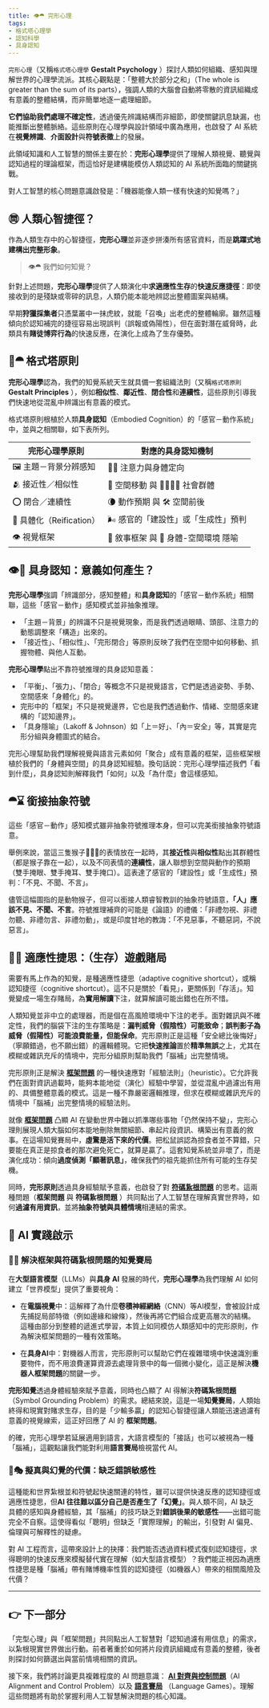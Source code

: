 ```yaml
---
title: 👁️⯊ 完形心理
tags:
- 格式塔心理學
- 認知科學
- 具身認知
---
```

`完形心理`（又稱`格式塔心理學` **Gestalt Psychology** ）探討人類如何組織、感知與理解世界的心理學流派。其核心觀點是：「整體大於部分之和」（The whole is greater than the sum of its parts），強調人類的大腦會自動將零散的資訊組織成有意義的整體結構，而非簡單地逐一處理細節。

**它們協助我們處理不確定性**，透過優先辨識結構而非細節，即使關鍵訊息缺漏，也能推斷出整體脈絡。這些原則在心理學與設計領域中廣為應用，也啟發了 AI 系統在**視覺辨識**、**介面設計**與**符號表徵**上的發展。

此領域知識和人工智慧的關係主要在於：**完形心理學**提供了理解人類視覺、聽覺與認知過程的理論框架，而這恰好是建構能模仿人類認知的 AI 系統所面臨的關鍵挑戰。

對人工智慧的核心問題意識啟發是：「機器能像人類一樣有快速的知覺嗎？」

## ㉄ 人類心智捷徑？

作為人類生存中的心智捷徑，**完形心理**並非逐步拼湊所有感官資料，而是**跳躍式地建構出完整形象**。

> 👁️⯊ 我們如何知覺？

針對上述問題，**完形心理學**提供了人類演化中**求適應性生存**的**快速反應捷徑**：即使接收到的是殘缺或零碎的訊息，人類仍能本能地辨認出整體圖案與結構。

早期**狩獵採集者**只憑葉叢中一抹虎紋，就能「召喚」出老虎的整體輪廓。雖然這種傾向於認知補完的捷徑容易出現誤判（誤報或偽陽性），但在面對潛在威脅時，此類具有**賭徒博弈行為**的快速反應，在演化上成為了生存優勢。

## 🔗⯊ 格式塔原則

**完形心理學**認為，我們的知覺系統天生就具備一套組織法則（又稱`格式塔原則` **Gestalt Principles** ），例如**相似性**、**鄰近性**、**閉合性**和**連續性**，這些原則引導我們快速地從混亂中辨識出有意義的模式。

格式塔原則根植於人類**具身認知**（Embodied Cognition）的「感官－動作系統」中，並與之相關聯，如下表所列。

| 完形心理學原則             | 對應的具身認知機制                  |
| ------------------- | -------------------------- |
| 🖼️ 主題－背景分辨感知       | 🧘‍♂️ 注意力與身體定向             |
| 🫂 接近性／相似性          | 💨 空間移動 與 👨‍👩‍👧‍👦 社會群體 |
| ⭕ 閉合／連續性            | 🌘 動作預期 與 🛠 空間前後          |
| 👻 具體化（Reification） | 🌬️ 感官的「建設性」或「生成性」預判       |
| 👁️ 視覺框架            | 📜 敘事框架 與 🌆 身體-空間環境 隱喻    |

## 👁💪 具身認知：意義如何產生？

**完形心理學**強調「辨識部分，感知整體」和**具身認知**的「感官－動作系統」相關聯，這些「感官－動作」感知模式並非抽象推理。

- 「主題－背景」的辨識不只是視覺現象，而是我們透過眼睛、頭部、注意力的動態調整來「構造」出來的。
- 「接近性」、「相似性」、「完形閉合」等原則反映了我們在空間中如何移動、抓握物體、與他人互動。

**完形心理學**點出不靠符號推理的具身認知意義：

- 「平衡」、「張力」、「閉合」等概念不只是視覺語言，它們是透過姿勢、手勢、空間感來「身體化」的。
- 完形中的「框架」不只是視覺邊界，它也是我們透過動作、情緒、空間感來建構的「認知邊界」。
- 「具身隱喻」（Lakoff & Johnson）如「上＝好」、「內＝安全」等，其實是完形分組與身體圖式的結合。

完形心理幫助我們理解視覺與語言元素如何「聚合」成有意義的框架，這些框架根植於我們的「身體與空間」的具身認知經驗。換句話說：完形心理學描述我們「看到什麼」，具身認知則解釋我們「如何」以及「為什麼」會這樣感知。

## ⯊⌛ 銜接抽象符號

這些「感官－動作」感知模式雖非抽象符號推理本身，但可以完美銜接抽象符號語意。

舉例來說，當這三隻猴子🙈🙉🙊的表情放在一起時，其**接近性**與**相似性**點出其群體性（都是猴子靠在一起），以及不同表情的**連續性**，讓人聯想到空間與動作的預期（雙手掩眼、雙手掩耳、雙手掩口）。這表達了感官的「建設性」或「生成性」預判：「不見、不聞、不言」。

儘管這幅圖指的是動物猴子，但可以銜接人類睿智教訓的抽象符號語意，**「人」應該不見、不聞、不言**。符號推理補齊的可能是《論語》的禮儀：「非禮勿視、非禮勿聽、非禮勿言、非禮勿動」，或是印度甘地的教誨：「不見惡事，不聽惡詞，不說惡言」。

## 🧬🎲 適應性捷思：（生存）遊戲賭局

需要有馬上作為的知覺，是種適應性捷思（adaptive cognitive shortcut），或稱認知捷徑（cognitive shortcut）。這不只是關於「看見」，更關係到「存活」。知覺變成一場生存賭局，為**實用解讀**下注，就算解讀可能出錯也在所不惜。

人類知覺並非中立的處理器，而是個在高風險環境中下注的老手。面對雜訊與不確定性，我們的腦袋下注的生存策略是：**漏判威脅（假陰性）可能致命**；**誤判影子為威脅（假陽性）可能浪費能量，但能保命**。完形原則正是這種「安全總比後悔好」（寧願錯過，也不願出錯）的邏輯體現。它把**快速推論**置於**精準無誤**之上，尤其在模糊或雜訊充斥的情境中，完形分組原則幫助我們「腦補」出完整情境。

完形原則正是解決 **[框架問題](01-04-Frame_Problem.zh-hant)** 的一種快速應對「經驗法則」（heuristic）。它允許我們在面對資訊過載時，能夠本能地從（演化）經驗中學習，並從混亂中過濾出有用的、具備整體意義的模式。這是一種不靠嚴密邏輯推理，但求在模糊或雜訊充斥的情境中「腦補」出完整情境的經驗法則。

就像 **[框架問題](01-04-Frame_Problem.zh-hant)** 凸顯 AI 在變動世界中難以抓準哪些事物「仍然保持不變」，完形心理則展現人類大腦如何本能地刪除無關細節、串起片段資訊、構築出有意義的敘事。在這場知覺賽局中，**虛驚是活下來的代價**。把松鼠誤認為掠食者並不算錯，只要能在真正是掠食者的那次避免死亡，就算是贏了。這套知覺系統並非壞了，而是演化成功：傾向**過度偵測「顯著訊息」**，確保我們的祖先能抓住所有可能的生存契機。

同時，**完形原則**透過具身經驗賦予意義，也啟發了對 **[符碼紥根問題](01-03-Symbol_Grounding_Problem.zh-hant)** 的思考。這兩種問題（**框架問題** 與 **符碼紥根問題** ）共同點出了人工智慧在理解真實世界時，如何**過濾有用資訊**，並將**抽象符號與具體情境**相連結的需求。

## 📌 AI 實踐啟示

### 🤖🎲 解決框架與符碼紥根問題的知覺賽局

在**大型語言模型**（LLMs）與**具身 AI** 發展的時代，**完形心理學**為我們理解 AI 如何建立「世界模型」提供了重要視角：

- 在**電腦視覺**中：這解釋了為什麼**卷積神經網絡**（CNN）等AI模型，會被設計成先捕捉局部特徵（例如邊緣和線條），然後再將它們組合成更高層次的結構。這種由部分到整體的遞進式學習，本質上如同模仿人類感知中的完形原則，作為解決框架問題的一種有效策略。
    
- 在**具身AI**中：對機器人而言，完形原則可以幫助它們在複雜環境中快速識別重要物件，而不用浪費運算資源去處理背景中的每一個微小變化，這正是解決**機器人框架問題**的關鍵一步。

**完形知覺**透過身體經驗來賦予意義，同時也凸顯了 AI 得解決**符碼紮根問題**（Symbol Grounding Problem）的需求。總結來說，這是一場**知覺賽局**，人類始終得和現實對賭求生存，目的是「少輸多贏」的認知心智捷徑讓人類能迅速過濾有意義的視覺線索，這正好回應了 AI 的 **框架問題**。

的確，完形心理學若延展適用到語言，大語言模型的「接話」也可以被視為一種「腦補」，這觀點讓我們能對利用**語言賽局**檢視當代 AI。

### 🎲🎭 擬真與幻覺的代價：缺乏錯誤敏感性

這種能和世界紮根並和符號起快速關連的特性，雖可以提供快速反應的認知捷徑或適應性捷思，但**AI 往往難以區分自己是否產生了「幻覺」**。與人類不同，AI 缺乏具體的感知與身體經驗，其「腦補」的技巧缺乏對**錯誤後果的敏感性**——出錯可能完全不自察。這使得看似「聰明」但缺乏「實際理解」的輸出，引發對 AI 偏見、倫理與可解釋性的疑慮。

對 AI 工程而言，這帶來設計上的抉擇：我們能否透過資料模式復刻認知捷徑，求得聰明的快速反應來模擬替代實在理解（如大型語言模型）？我們能正視因為適應性捷思是種「腦補」帶有賭博機率性質的認知捷徑（如機器人）帶來的相關風險及代價？

***
## 👉 下一部分

「完型心理」與「框架問題」共同點出人工智慧對「認知過濾有用信息」的需求，以紮根現實世界做出行動。前者著重於如何將片段資訊組織成有意義的整體，後者則探討如何篩選出與當前情境相關的資訊。

接下來，我們將討論更具複雜程度的 AI 問題意識： **[AI 對齊與控制問題](01-06-AI_Alignment_Control_Problem.zh-hant)**（AI Alignment and Control Problem）以及 **[語言賽局](01-07-Language_Games.zh-hant)** （Language Games）。理解這些問題將有助於掌握利用人工智慧解決問題的核心知識。

